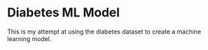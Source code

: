 # Diabetes ML Model
 This is my attempt at using the diabetes dataset to create a machine learning model. 
